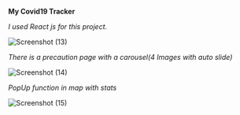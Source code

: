 **My Covid19 Tracker**

*I used React js for this project.*

![Screenshot (13)](https://user-images.githubusercontent.com/67573063/98960234-300dd880-252a-11eb-9ff8-e15120aaad8b.png)

*There is a precaution page with a carousel(4 Images with auto slide)*

![Screenshot (14)](https://user-images.githubusercontent.com/67573063/98960619-a7436c80-252a-11eb-8a28-25b08c267ae2.png)

*PopUp function in map with stats*

![Screenshot (15)](https://user-images.githubusercontent.com/67573063/98960811-e245a000-252a-11eb-8678-73ac283cdf9b.png)
